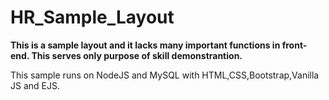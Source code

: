 # HR_Sample_Layout
**This is a sample layout and it lacks many important functions in front-end. This serves only purpose of skill demonstrantion.**

This sample runs on NodeJS and MySQL with HTML,CSS,Bootstrap,Vanilla JS and EJS.
